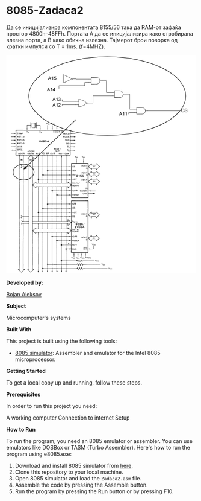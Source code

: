 # 8085-Zadaca2
Да се иницијализира компонентата 8155/56 така да RAM-от зафаќа простор 4800h–48FFh. Портата А да се иницијализира како стробирана влезна порта, а B како обична излезна. Тајмерот брои поворка од кратки импулси со T = 1ms. (f=4MHZ).

![Screenshot (1)](https://github.com/BojanAleksov/8085---Zadaca2/blob/main/Slika%201%20(Zadaca2).png)
 

**Developed by:**

[Bojan Aleksov](https://github.com/BojanAleksov)


**Subject**

Microcomputer's systems

**Built With**

This project is built using the following tools:

- [8085 simulator](https://github.com/8085simulator/8085simulator.github.io?tab=readme-ov-file): Assembler and emulator for the Intel 8085 microprocessor.

**Getting Started**

To get a local copy up and running, follow these steps.

**Prerequisites**

In order to run this project you need:

A working computer
Connection to internet
Setup

**How to Run**

To run the program, you need an 8085 emulator or assembler. You can use emulators like DOSBox or TASM (Turbo Assembler). Here's how to run the program using e8085.exe:

1. Download and install 8085 simulator from [here](https://github.com/8085simulator/8085simulator.github.io?tab=readme-ov-file).
2. Clone this repository to your local machine.
3. Open 8085 simulator and load the `Zadaca2.asm` file.
4. Assemble the code by pressing the Assemble button.
5. Run the program by pressing the Run button or by pressing F10.

